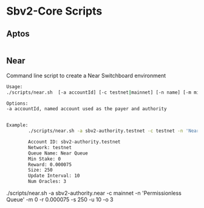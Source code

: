 # Sbv2-Core Scripts

## Aptos

```bash

```

## Near

Command line script to create a Near Switchboard environment

```bash
Usage:
./scripts/near.sh  [-a accountId] [-c testnet|mainnet] [-n name] [-m minStake] [-r reward] [-s queueSize] [-u updateInterval]

Options:
-a accountId, named account used as the payer and authority


Example:
        ./scripts/near.sh -a sbv2-authority.testnet -c testnet -n 'Near Queue' -m 0 -r 0.000075 -s 250 -u 10 -o 3

        Account ID: sbv2-authority.testnet
        Network: testnet
        Queue Name: Near Queue
        Min Stake: 0
        Reward: 0.000075
        Size: 250
        Update Interval: 10
        Num Oracles: 3
```
./scripts/near.sh -a sbv2-authority.near -c mainnet -n 'Permissionless Queue' -m 0 -r 0.000075 -s 250 -u 10 -o 3